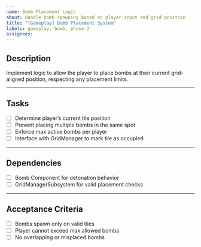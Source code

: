 ```yaml
---
name: Bomb Placement Logic
about: Handle bomb spawning based on player input and grid position
title: "[Gameplay] Bomb Placement System"
labels: gameplay, bomb, phase-2
assignees: 
---
```


## Description

Implement logic to allow the player to place bombs at their current grid-aligned position, respecting any placement limits.

---

## Tasks

- [ ] Determine player’s current tile position  
- [ ] Prevent placing multiple bombs in the same spot  
- [ ] Enforce max active bombs per player  
- [ ] Interface with GridManager to mark tile as occupied  

---

## Dependencies

- [ ] Bomb Component for detonation behavior  
- [ ] GridManagerSubsystem for valid placement checks  

---

## Acceptance Criteria

- [ ] Bombs spawn only on valid tiles  
- [ ] Player cannot exceed max allowed bombs  
- [ ] No overlapping or misplaced bombs  
